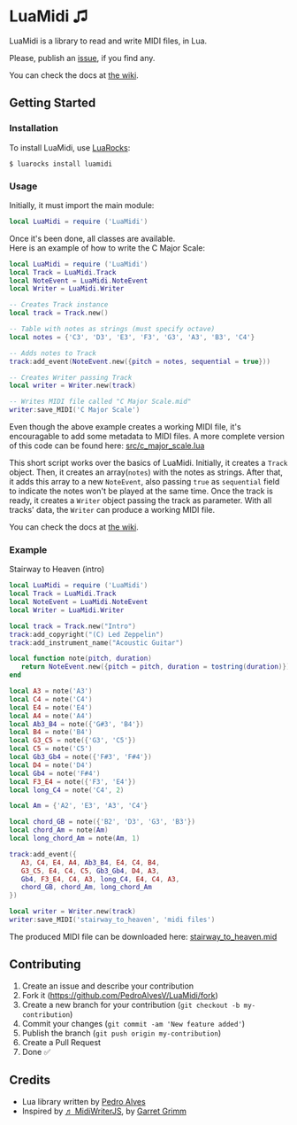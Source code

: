 # LuaMidi ♫

LuaMidi is a library to read and write MIDI files, in Lua.  

Please, publish an [issue](https://github.com/PedroAlvesV/LuaMidi/issues), if you find any. 

You can check the docs at [the wiki](https://github.com/PedroAlvesV/LuaMidi/wiki).

## Getting Started

### Installation

To install LuaMidi, use [LuaRocks](https://github.com/luarocks/luarocks):

```
$ luarocks install luamidi
```

### Usage

Initially, it must import the main module:

```lua
local LuaMidi = require ('LuaMidi')
```

Once it's been done, all classes are available.  
Here is an example of how to write the C Major Scale:

```lua
local LuaMidi = require ('LuaMidi')
local Track = LuaMidi.Track
local NoteEvent = LuaMidi.NoteEvent
local Writer = LuaMidi.Writer

-- Creates Track instance
local track = Track.new()

-- Table with notes as strings (must specify octave)
local notes = {'C3', 'D3', 'E3', 'F3', 'G3', 'A3', 'B3', 'C4'}

-- Adds notes to Track
track:add_event(NoteEvent.new({pitch = notes, sequential = true}))

-- Creates Writer passing Track
local writer = Writer.new(track)

-- Writes MIDI file called "C Major Scale.mid"
writer:save_MIDI('C Major Scale')
```

Even though the above example creates a working MIDI file, it's encouragable to add some metadata to MIDI files. A more complete version of this code can be found here: [src/c_major_scale.lua](https://github.com/PedroAlvesV/LuaMidi/tree/master/src/c_major_scale.lua)

This short script works over the basics of LuaMidi. Initially, it creates a `Track` object. Then, it creates an array(`notes`) with the notes as strings. After that, it adds this array to a new `NoteEvent`, also passing `true` as `sequential` field to indicate the notes won't be played at the same time. Once the track is ready, it creates a `Writer` object passing the track as parameter. With all tracks' data, the `Writer` can produce a working MIDI file.

You can check the docs at [the wiki](https://github.com/PedroAlvesV/LuaMidi/wiki).

### Example

Stairway to Heaven (intro)
```lua
local LuaMidi = require ('LuaMidi')
local Track = LuaMidi.Track
local NoteEvent = LuaMidi.NoteEvent
local Writer = LuaMidi.Writer

local track = Track.new("Intro")
track:add_copyright("(C) Led Zeppelin")
track:add_instrument_name("Acoustic Guitar")

local function note(pitch, duration)
   return NoteEvent.new({pitch = pitch, duration = tostring(duration)})
end

local A3 = note('A3')
local C4 = note('C4')
local E4 = note('E4')
local A4 = note('A4')
local Ab3_B4 = note({'G#3', 'B4'})
local B4 = note('B4')
local G3_C5 = note({'G3', 'C5'})
local C5 = note('C5')
local Gb3_Gb4 = note({'F#3', 'F#4'})
local D4 = note('D4')
local Gb4 = note('F#4')
local F3_E4 = note({'F3', 'E4'})
local long_C4 = note('C4', 2)

local Am = {'A2', 'E3', 'A3', 'C4'}

local chord_GB = note({'B2', 'D3', 'G3', 'B3'})
local chord_Am = note(Am)
local long_chord_Am = note(Am, 1)

track:add_event({
   A3, C4, E4, A4, Ab3_B4, E4, C4, B4,
   G3_C5, E4, C4, C5, Gb3_Gb4, D4, A3,
   Gb4, F3_E4, C4, A3, long_C4, E4, C4, A3,
   chord_GB, chord_Am, long_chord_Am
})

local writer = Writer.new(track)
writer:save_MIDI('stairway_to_heaven', 'midi files')
```

The produced MIDI file can be downloaded here: [stairway_to_heaven.mid](https://github.com/PedroAlvesV/LuaMidi/tree/master/src/midi%20files/stairway_to_heaven.mid)

## Contributing

1. Create an issue and describe your contribution
2. Fork it (https://github.com/PedroAlvesV/LuaMidi/fork)
3. Create a new branch for your contribution (`git checkout -b my-contribution`)
4. Commit your changes (`git commit -am 'New feature added'`)
5. Publish the branch (`git push origin my-contribution`)
6. Create a Pull Request
7. Done :white_check_mark:

## Credits

* Lua library written by [Pedro Alves](https://github.com/PedroAlvesV)
* Inspired by [♬ MidiWriterJS](https://github.com/grimmdude/MidiWriterJS), by [Garret Grimm](http://grimmdude.com)
